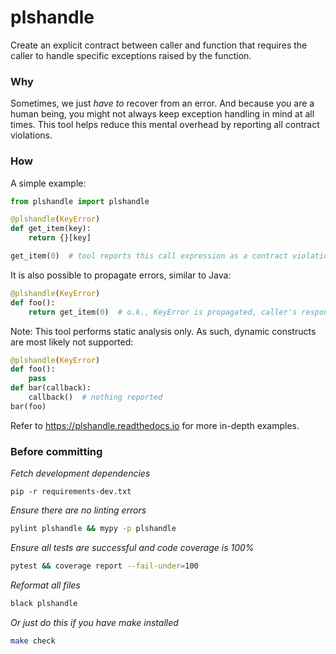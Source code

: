 # plshandle
Create an explicit contract between caller and function that requires the caller to handle specific
exceptions raised by the function.

### Why
Sometimes, we just _have to_ recover from an error. And because you are a human being, you might not
always keep exception handling in mind at all times. This tool helps reduce this mental overhead by
reporting all contract violations.

### How
A simple example:
```py
from plshandle import plshandle

@plshandle(KeyError)
def get_item(key):
    return {}[key]

get_item(0)  # tool reports this call expression as a contract violation
```
It is also possible to propagate errors, similar to Java:
```py
@plshandle(KeyError)
def foo():
    return get_item(0)  # o.k., KeyError is propagated, caller's responsibility to handle it
```
Note: This tool performs static analysis only. As such, dynamic constructs are most likely not supported:
```py
@plshandle(KeyError)
def foo():
    pass
def bar(callback):
    callback()  # nothing reported
bar(foo)
```
Refer to https://plshandle.readthedocs.io for more in-depth examples.

### Before committing

_Fetch development dependencies_
```
pip -r requirements-dev.txt
```
_Ensure there are no linting errors_
```sh
pylint plshandle && mypy -p plshandle
```
_Ensure all tests are successful and code coverage is 100%_
```sh
pytest && coverage report --fail-under=100
```
_Reformat all files_
```sh
black plshandle
```
_Or just do this if you have make installed_
```sh
make check
```

